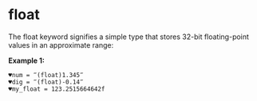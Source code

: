 # float

The float keyword signifies a simple type that stores 32-bit floating-point values in an approximate range: 


**Example 1:**

```G1ANT
♥num = ‴(float)1.345‴
♥dig = ‴(float)-0.14‴
♥my_float = 123.2515664642f

```
